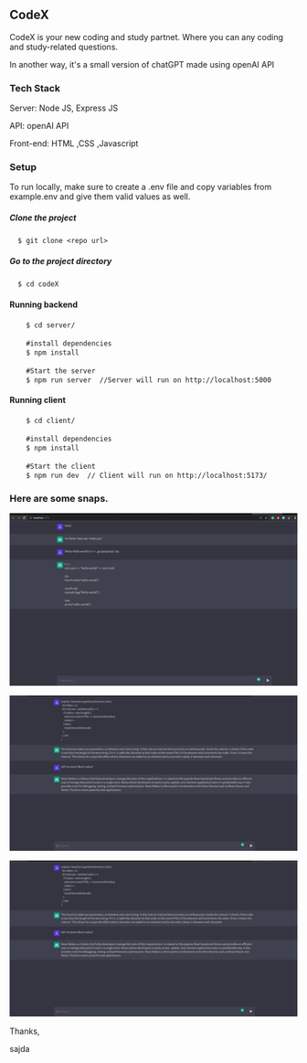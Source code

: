 ## CodeX

CodeX is your new coding and study partnet. Where you can any coding and study-related questions.


In another way, it's a small version of chatGPT made using openAI API

### Tech Stack
Server: Node JS, Express JS

API: openAI API

Front-end: HTML ,CSS ,Javascript

### Setup

To run  locally, make sure to create a .env file and copy variables from example.env and give them valid values as well.

##### Clone the project

```
  $ git clone <repo url>
 ```
##### Go to the project directory
```
  $ cd codeX
```
#### Running backend
```
    $ cd server/ 
    
    #install dependencies
    $ npm install

    #Start the server
    $ npm run server  //Server will run on http://localhost:5000

```

#### Running client
```
    $ cd client/
    
    #install dependencies
    $ npm install

    #Start the client
    $ npm run dev  // Client will run on http://localhost:5173/
```

### Here are some snaps.


![](https://github.com/sajdakabir/codeX/blob/master/image/example1.jpeg)

![](https://github.com/sajdakabir/codeX/blob/master/image/example2.jpeg)

![](https://github.com/sajdakabir/codeX/blob/master/image/example3.jpeg)


Thanks,

sajda
